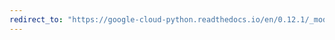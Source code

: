 ```yaml
---
redirect_to: "https://google-cloud-python.readthedocs.io/en/0.12.1/_modules/gcloud/bigtable/row_data.html"
---
```

